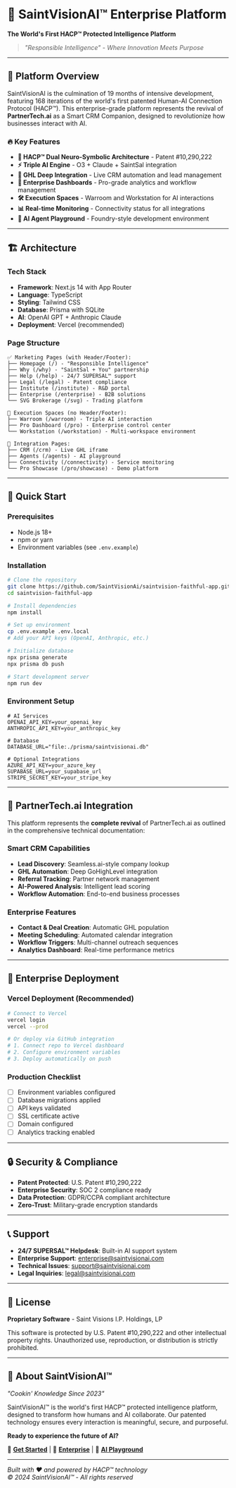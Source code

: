 # 🚀 SaintVisionAI™ Enterprise Platform

**The World's First HACP™ Protected Intelligence Platform**

> *"Responsible Intelligence" - Where Innovation Meets Purpose*

---

## 🎯 **Platform Overview**

SaintVisionAI is the culmination of 19 months of intensive development, featuring 168 iterations of the world's first patented Human-AI Connection Protocol (HACP™). This enterprise-grade platform represents the revival of **PartnerTech.ai** as a Smart CRM Companion, designed to revolutionize how businesses interact with AI.

### 🔥 **Key Features**

- **🧠 HACP™ Dual Neuro-Symbolic Architecture** - Patent #10,290,222
- **⚡ Triple AI Engine** - O3 + Claude + SaintSal integration  
- **🎯 GHL Deep Integration** - Live CRM automation and lead management
- **🏢 Enterprise Dashboards** - Pro-grade analytics and workflow management
- **🛠️ Execution Spaces** - Warroom and Workstation for AI interactions
- **📊 Real-time Monitoring** - Connectivity status for all integrations
- **🤖 AI Agent Playground** - Foundry-style development environment

---

## 🏗️ **Architecture**

### **Tech Stack**
- **Framework**: Next.js 14 with App Router
- **Language**: TypeScript  
- **Styling**: Tailwind CSS
- **Database**: Prisma with SQLite
- **AI**: OpenAI GPT + Anthropic Claude
- **Deployment**: Vercel (recommended)

### **Page Structure**
```
✅ Marketing Pages (with Header/Footer):
├── Homepage (/) - "Responsible Intelligence"
├── Why (/why) - "SaintSal + You" partnership  
├── Help (/help) - 24/7 SUPERSAL™ support
├── Legal (/legal) - Patent compliance
├── Institute (/institute) - R&D portal
├── Enterprise (/enterprise) - B2B solutions
└── SVG Brokerage (/svg) - Trading platform

🚫 Execution Spaces (no Header/Footer):
├── Warroom (/warroom) - Triple AI interaction
├── Pro Dashboard (/pro) - Enterprise control center
└── Workstation (/workstation) - Multi-workspace environment

🔗 Integration Pages:
├── CRM (/crm) - Live GHL iframe
├── Agents (/agents) - AI playground
├── Connectivity (/connectivity) - Service monitoring
└── Pro Showcase (/pro/showcase) - Demo platform
```

---

## 🚀 **Quick Start**

### **Prerequisites**
- Node.js 18+ 
- npm or yarn
- Environment variables (see `.env.example`)

### **Installation**
```bash
# Clone the repository
git clone https://github.com/SaintVisionAi/saintvision-faithful-app.git
cd saintvision-faithful-app

# Install dependencies  
npm install

# Set up environment
cp .env.example .env.local
# Add your API keys (OpenAI, Anthropic, etc.)

# Initialize database
npx prisma generate
npx prisma db push

# Start development server
npm run dev
```

### **Environment Setup**
```env
# AI Services
OPENAI_API_KEY=your_openai_key
ANTHROPIC_API_KEY=your_anthropic_key

# Database
DATABASE_URL="file:./prisma/saintvisionai.db"

# Optional Integrations
AZURE_API_KEY=your_azure_key
SUPABASE_URL=your_supabase_url
STRIPE_SECRET_KEY=your_stripe_key
```

---

## 🎯 **PartnerTech.ai Integration**

This platform represents the **complete revival** of PartnerTech.ai as outlined in the comprehensive technical documentation:

### **Smart CRM Capabilities**
- **Lead Discovery**: Seamless.ai-style company lookup
- **GHL Automation**: Deep GoHighLevel integration  
- **Referral Tracking**: Partner network management
- **AI-Powered Analysis**: Intelligent lead scoring
- **Workflow Automation**: End-to-end business processes

### **Enterprise Features**
- **Contact & Deal Creation**: Automatic GHL population
- **Meeting Scheduling**: Automated calendar integration
- **Workflow Triggers**: Multi-channel outreach sequences
- **Analytics Dashboard**: Real-time performance metrics

---

## 🏢 **Enterprise Deployment**

### **Vercel Deployment** (Recommended)
```bash
# Connect to Vercel
vercel login
vercel --prod

# Or deploy via GitHub integration
# 1. Connect repo to Vercel dashboard
# 2. Configure environment variables
# 3. Deploy automatically on push
```

### **Production Checklist**
- [ ] Environment variables configured
- [ ] Database migrations applied  
- [ ] API keys validated
- [ ] SSL certificate active
- [ ] Domain configured
- [ ] Analytics tracking enabled

---

## 🔒 **Security & Compliance**

- **Patent Protected**: U.S. Patent #10,290,222
- **Enterprise Security**: SOC 2 compliance ready
- **Data Protection**: GDPR/CCPA compliant architecture
- **Zero-Trust**: Military-grade encryption standards

---

## 📞 **Support**

- **24/7 SUPERSAL™ Helpdesk**: Built-in AI support system
- **Enterprise Support**: enterprise@saintvisionai.com
- **Technical Issues**: support@saintvisionai.com
- **Legal Inquiries**: legal@saintvisionai.com

---

## 📄 **License**

**Proprietary Software** - Saint Visions I.P. Holdings, LP

This software is protected by U.S. Patent #10,290,222 and other intellectual property rights. Unauthorized use, reproduction, or distribution is strictly prohibited.

---

## 🎯 **About SaintVisionAI™**

*"Cookin' Knowledge Since 2023"*

SaintVisionAI™ is the world's first HACP™ protected intelligence platform, designed to transform how humans and AI collaborate. Our patented technology ensures every interaction is meaningful, secure, and purposeful.

**Ready to experience the future of AI?** 

🚀 **[Get Started](/)** | 💼 **[Enterprise](./enterprise)** | 🤖 **[AI Playground](./agents)**

---

*Built with ❤️ and powered by HACP™ technology*  
*© 2024 SaintVisionAI™ - All rights reserved*
